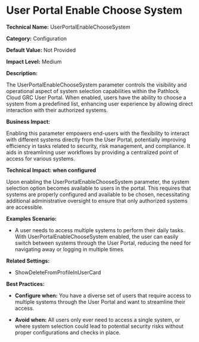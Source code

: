 # User Portal Enable Choose System

**Technical Name:** UserPortalEnableChooseSystem

**Category:** Configuration

**Default Value:** Not Provided

**Impact Level:** Medium

**Description:**

The UserPortalEnableChooseSystem parameter controls the visibility and operational aspect of system selection capabilities within the Pathlock Cloud GRC User Portal. When enabled, users have the ability to choose a system from a predefined list, enhancing user experience by allowing direct interaction with their authorized systems.

**Business Impact:**

Enabling this parameter empowers end-users with the flexibility to interact with different systems directly from the User Portal, potentially improving efficiency in tasks related to security, risk management, and compliance. It aids in streamlining user workflows by providing a centralized point of access for various systems.

**Technical Impact: when configured**

Upon enabling the UserPortalEnableChooseSystem parameter, the system selection option becomes available to users in the portal. This requires that systems are properly configured and available to be chosen, necessitating additional administrative oversight to ensure that only authorized systems are accessible.

**Examples Scenario:**

- A user needs to access multiple systems to perform their daily tasks. With UserPortalEnableChooseSystem enabled, the user can easily switch between systems through the User Portal, reducing the need for navigating away or logging in multiple times.

**Related Settings:** 

- ShowDeleteFromProfileInUserCard

**Best Practices:** 

- **Configure when:** You have a diverse set of users that require access to multiple systems through the User Portal and want to streamline their access.
  
- **Avoid when:** All users only ever need to access a single system, or where system selection could lead to potential security risks without proper configurations and checks in place.